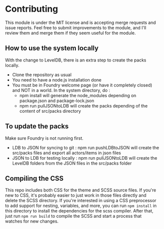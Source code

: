 # Contributing

This module is under the MIT license and is accepting merge requests and issue reports. Feel free to submit improvements to the module, and I'll review them and merge them if they seem useful for the module.

## How to use the system locally

With the change to LevelDB, there is an extra step to create the packs locally.

- Clone the repository as usual
- You need to have a node.js installation done
- You must be in Foundry welcome page (or have it completely closed) and NOT in a world. In the system directory, do : 
    - npm install will generate the node_modules depending on package.json and package-lock.json
    - npm run pullJSONtoLDB will create the packs depending of the content of src/packs directory

## To update the packs
Make sure Foundry is not running first.
-  LDB to JSON for syncing to git : npm run pushLDBtoJSON will create the src/packs files and export all actors/items in json files
-  JSON to LDB for testing locally : npm run pullJSONtoLDB will create the LevelDB folders from the JSON files in the src/packs folder

## Compiling the CSS

This repo includes both CSS for the theme and SCSS source files. If you're new to CSS, it's probably easier to just work in those files directly and delete the SCSS directory. If you're interested in using a CSS preprocessor to add support for nesting, variables, and more, you can run `npm install` in this directory to install the dependencies for the scss compiler. After that, just run `npm run build` to compile the SCSS and start a process that watches for new changes.